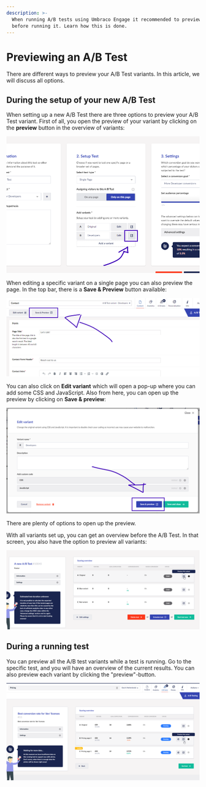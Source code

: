 ```yaml
---
description: >-
  When running A/B tests using Umbraco Engage it recommended to preview the test
  before running it. Learn how this is done.
---
```


# Previewing an A/B Test

There are different ways to preview your A/B Test variants. In this article, we will discuss all options.

## During the setup of your new A/B Test

When setting up a new A/B Test there are three options to preview your A/B Test variant. First of all, you open the preview of your variant by clicking on the **preview** button in the overview of variants:

![Open the preview of your variant by clicking on the preview button in the overview of variants when setting up the test.](../../.gitbook/assets/engage-ab-preview-1.png)

When editing a specific variant on a single page you can also preview the page. In the top bar, there is a **Save & Preview** button available:

![When editing a specific variant on a single page you can also preview the page.](../../.gitbook/assets/engage-ab-preview-2.png)

You can also click on **Edit variant** which will open a pop-up where you can add some CSS and JavaScript. Also from here, you can open up the preview by clicking on **Save & preview**:

![You can also preview the variant from the Edit Variant dialog.](../../.gitbook/assets/engage-ab-preview-3.png)

There are plenty of options to open up the preview.

With all variants set up, you can get an overview before the A/B Test. In that screen, you also have the option to preview all variants:

![Before launching a test, you can preview the variants to ensure everything looks as it should.](../../.gitbook/assets/engage-ab-preview-4.png)

## During a running test

You can preview all the A/B test variants while a test is running. Go to the specific test, and you will have an overview of the current results. You can also preview each variant by clicking the "preview"-button.

![You can also preview your variants while the test is running.](../../.gitbook/assets/engage-ab-preview-5.png)

